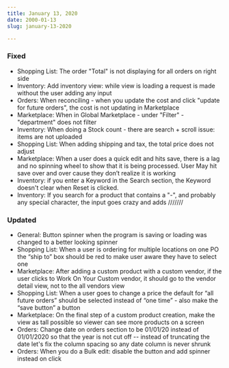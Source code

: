 ```yaml
---
title: January 13, 2020
date: 2000-01-13
slug: january-13-2020

---
```

### Fixed

* Shopping List: The order "Total" is not displaying for all orders on right side
* Inventory:  Add inventory view: while view is loading a request is made without the user adding any input
* Orders: When reconciling - when you update the cost and click "update for future orders", the cost is not updating in Marketplace
* Marketplace: When in Global Marketplace -  under "Filter" - "department" does not filter
* Inventory: When doing a Stock count - there are  search + scroll issue: items are not uploaded
* Shopping List: When adding shipping and tax, the total price does not adjust
* Marketplace: When a user does a quick edit and hits save, there is a lag and no spinning wheel to show that it is being processed. User May hit save over and over cause they don’t realize it is working
* Inventory:  if you enter a Keyword in the Search section, the Keyword doesn't clear when Reset is clicked.
* Inventory: If you search for a product that contains a "-", and probably any special character, the input goes crazy and adds ///////

### Updated

* General: Button spinner  when the program is saving or loading was changed to a better looking spinner
* Shopping List: When a user is ordering for multiple locations on one PO the “ship to” box should be red to make user aware they have to select one
* Marketplace:  After adding a custom product with a custom vendor, if the user clicks to Work On Your Custom vendor, it should go to the vendor detail view, not to the all vendors view
* Shopping List: When a user goes to change a price the default for “all future orders” should be selected instead of “one time” - also make the “save button” a button
* Marketplace: On the final step of a custom product creation, make the view as tall possible so viewer can see more products on a screen
* Orders: Change date on orders section to be 01/01/20 instead of 01/01/2020 so that the year is not cut off -- instead of truncating the date let's fix the column spacing so any date column is never shrunk
* Orders: When you do a Bulk edit: disable the button and add spinner instead on click
